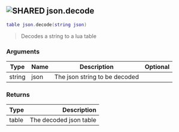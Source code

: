 ## ![](images/shared.png "SHARED") json.decode

```lua
table json.decode(string json)
```

> Decodes a string to a lua table

### Arguments

| Type   | Name | Description                   | Optional |
| ------ | ---- | ----------------------------- | -------: |
| string | json | The json string to be decoded |          |

### Returns

| Type  |            Description |
| ----- | ---------------------: |
| table | The decoded json table |
